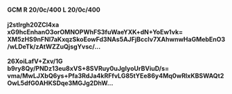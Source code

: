 #### GCM R 20/0c/400 L 20/0c/400
**j2stlrgh20ZCl4xa**<br/>**xG9hcEnhanO3orOMNOPWhFS3fuWaeYXK+dN+YoEw1vk=**<br/>**XM5zHS9nFNl7aKxqzSkoEowFd3NAs5AJFjBcclv7XAhwnwHaGMebEnO3/wLDeTk/zAtWZZuQjsgYvsc/...**<br/><br/>
**26XoiLafV+Zxv/1G**<br/>**b9ry8Qy/PNDz13eu8xVS+8SVRuy0uJgIyoUrBViuD/s=**<br/>**vma/MwLJXbQ6ys+Pfa3RdJa4kRFfvLG85tYEe86y4Mq0wRlxKBSWAQt2OwL5dfG0AHKSDqe3MGJg2DhW...**